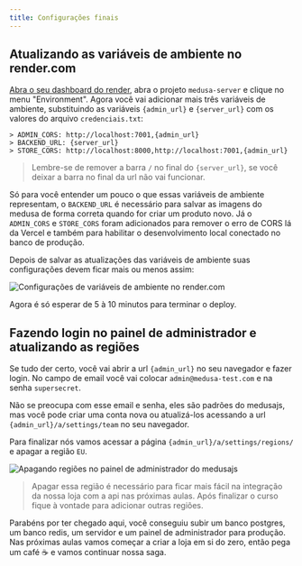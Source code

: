 ```yaml
---
title: Configurações finais
---
```


## Atualizando as variáveis de ambiente no render.com

[Abra o seu dashboard do render](https://dashboard.render.com/), abra o projeto `medusa-server` e clique no menu "Environment". Agora você vai adicionar mais três variáveis de ambiente, substituindo as variáveis `{admin_url}` e `{server_url}` com os valores do arquivo `credenciais.txt`:

```
> ADMIN_CORS: http://localhost:7001,{admin_url}
> BACKEND_URL: {server_url}
> STORE_CORS: http://localhost:8000,http://localhost:7001,{admin_url}
```

> Lembre-se de remover a barra `/` no final do `{server_url}`, se você deixar a barra no final da url não vai funcionar.

Só para você entender um pouco o que essas variáveis de ambiente representam, o `BACKEND_URL` é necessário para salvar as imagens do medusa de forma correta quando for criar um produto novo. Já o `ADMIN_CORS` e `STORE_CORS` foram adicionados para remover o erro de CORS lá da Vercel e também para habilitar o desenvolvimento local conectado no banco de produção.

Depois de salvar as atualizações das variáveis de ambiente suas configurações devem ficar mais ou menos assim:

![Configurações de variáveis de ambiente no render.com](https://menthor-content.s3.sa-east-1.amazonaws.com/9db5146b-8e64-42ef-96c3-871ee92e600a)

Agora é só esperar de 5 à 10 minutos para terminar o deploy.

## Fazendo login no painel de administrador e atualizando as regiões

Se tudo der certo, você vai abrir a url `{admin_url}` no seu navegador e fazer login. No campo de email você vai colocar `admin@medusa-test.com` e na senha `supersecret`.

Não se preocupa com esse email e senha, eles são padrões do medusajs, mas você pode criar uma conta nova ou atualizá-los acessando a url `{admin_url}/a/settings/team` no seu navegador.

Para finalizar nós vamos acessar a página `{admin_url}/a/settings/regions/` e apagar a região `EU`.

![Apagando regiões no painel de administrador do medusajs](https://menthor-content.s3.sa-east-1.amazonaws.com/2807dd97-fa57-422f-b9ea-66e22b4be3a1)

> Apagar essa região é necessário para ficar mais fácil na integração da nossa loja com a api nas próximas aulas. Após finalizar o curso fique à vontade para adicionar outras regiões.

Parabéns por ter chegado aqui, você conseguiu subir um banco postgres, um banco redis, um servidor e um painel de administrador para produção. Nas próximas aulas vamos começar a criar a loja em si do zero, então pega um café ☕ e vamos continuar nossa saga.